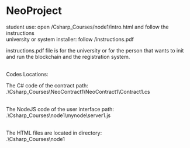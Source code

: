 # NeoProject<br>
student use: open /Csharp_Courses/node1/intro.html and follow the instructions<br>
university or system installer: follow /instructions.pdf<br>

instructions.pdf file is for the university or for the person that wants to 
init and run the blockchain and the registration system.<br><br>

Codes Locations:<br>

The C# code of the contract path: <br>
.\Csharp_Courses\NeoContract1\NeoContract1\Contract1.cs<br><br>

The NodeJS code of the user interface path:<br>
.\Csharp_Courses\node1\mynode\server1.js<br><br>

The HTML files are located in directory: <br>
.\Csharp_Courses\node1<br><br>
